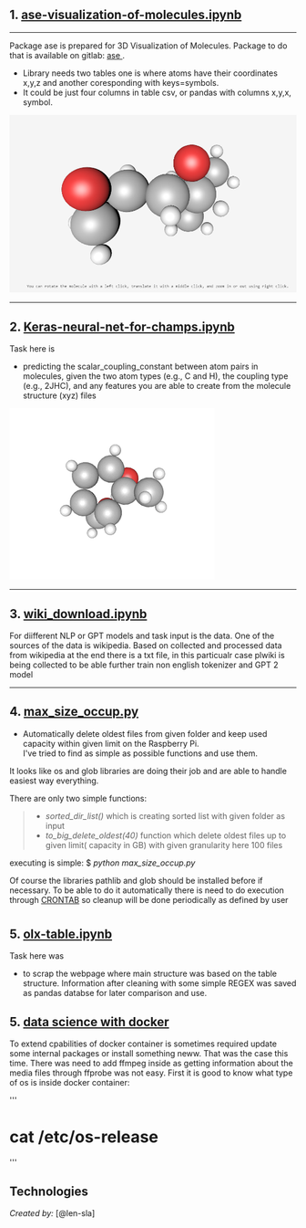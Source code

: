

## 1.  [ase-visualization-of-molecules.ipynb](ase-visualization-of-molecules.ipynb)
---
Package ase is prepared for 3D Visualization of Molecules. Package to do that is available on gitlab: [ase ](https://gitlab.com/ase/ase).

* Library needs two tables one is where atoms have their coordinates x,y,z and another coresponding with keys=symbols.
* It could be just four columns in table csv, or pandas with columns x,y,x, symbol.

![Mole ](mole.PNG)
 



---
## 2.  [Keras-neural-net-for-champs.ipynb ](Keras-neural-net-for-champs.ipynb)


Task here is 
*  predicting the scalar_coupling_constant between atom pairs in molecules, given the two atom types (e.g., C and H),
 the coupling type (e.g., 2JHC), and any features you are able to create from the molecule structure (xyz) files


![Molecules ](rotating.gif)

---


## 3.  [wiki_download.ipynb ](wiki_download.ipynb)


For diifferent NLP or GPT models and task input is the data.
One of the sources of the data is wikipedia. Based on collected and processed data from wikipedia at the end there is a txt file,
in  this particualr case plwiki is being collected to be able further train non english tokenizer and GPT 2 model

---
## 4.  [max_size_occup.py ](max_size_occup.py)

* Automatically  delete oldest files from given folder and keep used capacity within given limit
on the   Raspberry Pi.  
I've  tried to find as simple as possible  functions and use them.
   
It looks like os and glob libraries are doing their job and are able to handle easiest way everything.   
   
There are only two simple functions:
>* _sorted_dir_list()_    which is creating sorted list with given folder as input
>* _to_big_delete_oldest(40)_   function which  delete oldest files up to given limit( capacity in GB) with given granularity here 100 files  

executing is simple:   $ _python max_size_occup.py_


  
  Of course the libraries pathlib and glob should be installed before if necessary. To be able to do it automatically there is need  to do  execution through 
[CRONTAB](https://linuxhandbook.com/crontab/) so cleanup will be done periodically as defined by user 
#

## 5.  [olx-table.ipynb ](olx-table.ipynb)


Task here was 
*   to scrap the webpage  where main structure was based on the table structure.
Information after cleaning with some simple REGEX was saved  as pandas databse for later comparison and use.

## 5.  [data science  with docker](aa.jpg)
To extend cpabilities of docker container is sometimes required update some internal packages or install something neww.
That was the case this time. There was need to add ffmpeg inside as getting information about the media files through ffprobe 
was not easy.
First it is good to know what type of os is inside docker container:

'''
# cat /etc/os-release
'''


## Technologies

_Created by:_ [@len-sla]

